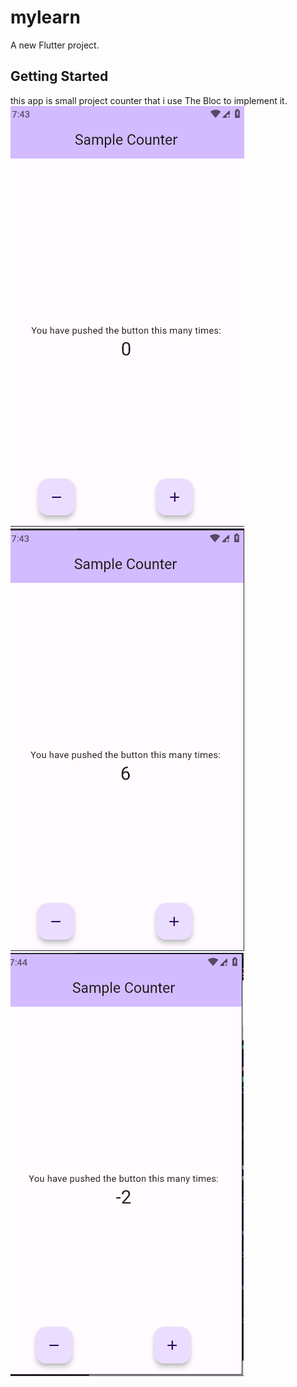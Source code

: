 # mylearn

A new Flutter project.

## Getting Started

this app is small project counter that i use The Bloc  to implement it.
![image](assets/images/1.png)
<br>
![image](assets/images/2.png)
<br>
![image](assets/images/3.png)

